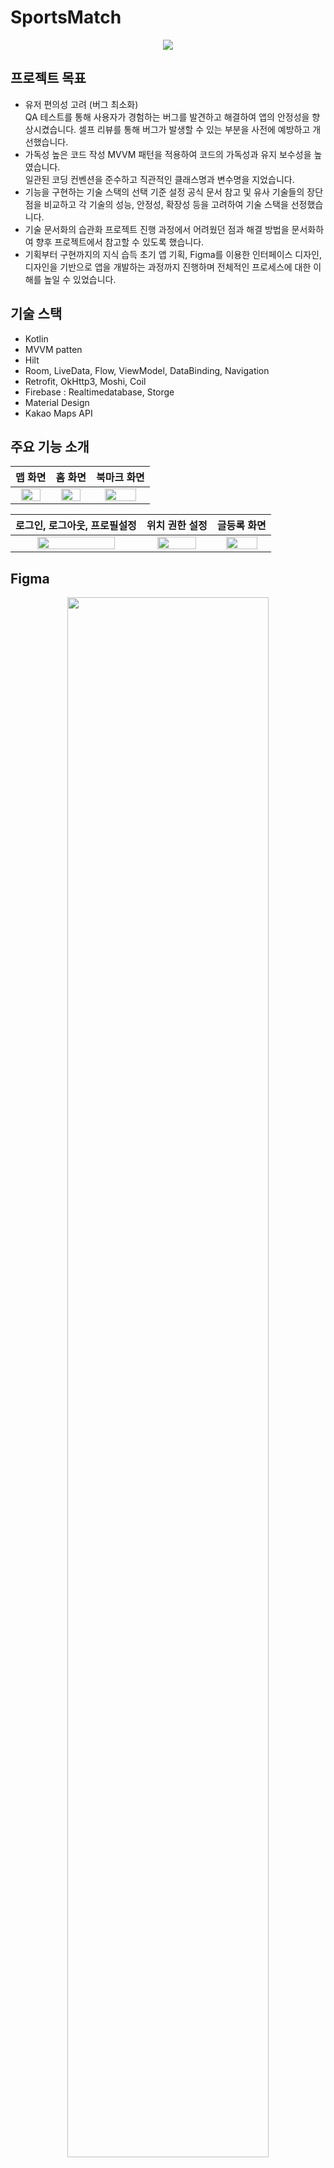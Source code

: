 # SportsMatch

<div align=center> 
<img src="https://github.com/yyd3157/SportsMatch/assets/70931998/d33ce0f7-01f1-48ca-af7a-d9b12559a889"/>
</div>

## 프로젝트 목표
+ 유저 편의성 고려 (버그 최소화)  
QA 테스트를 통해 사용자가 경험하는 버그를 발견하고 해결하여 앱의 안정성을 향상시켰습니다.
셀프 리뷰를 통해 버그가 발생할 수 있는 부분을 사전에 예방하고 개선했습니다.
+ 가독성 높은 코드 작성
MVVM 패턴을 적용하여 코드의 가독성과 유지 보수성을 높였습니다.  
일관된 코딩 컨벤션을 준수하고 직관적인 클래스명과 변수명을 지었습니다.
+ 기능을 구현하는 기술 스택의 선택 기준 설정
공식 문서 참고 및 유사 기술들의 장단점을 비교하고 각 기술의 성능, 안정성, 확장성 등을 고려하여 기술 스택을 선정했습니다.
+ 기술 문서화의 습관화
프로젝트 진행 과정에서 어려웠던 점과 해결 방법을 문서화하여 향후 프로젝트에서 참고할 수 있도록 했습니다.
+ 기획부터 구현까지의 지식 습득
초기 앱 기획, Figma를 이용한 인터페이스 디자인, 디자인을 기반으로 앱을 개발하는 과정까지 진행하며 전체적인 프로세스에 대한 이해를 높일 수 있었습니다.

## 기술 스택
+ Kotlin
+ MVVM patten
+ Hilt
+ Room, LiveData, Flow, ViewModel, DataBinding, Navigation
+ Retrofit, OkHttp3, Moshi, Coil
+ Firebase : Realtimedatabase, Storge 
+ Material Design
+ Kakao Maps API

## 주요 기능 소개

|맵 화면|홈 화면|북마크 화면|
|:-----:|:-----:|:-----:|
|<img width="80%" src="https://github.com/yyd3157/SportsMatch/assets/70931998/ca9e4b6b-ce25-4da6-aedb-96337e91a88f"/>|<img width="80%" src="https://github.com/yyd3157/SportsMatch/assets/70931998/5c8bb2f0-c684-4f00-8c93-bf1e34dcd284"/>|<img width="80%" src="https://github.com/yyd3157/SportsMatch/assets/70931998/42c5c4f9-f43d-4f3b-9968-9f7db3a5a8a4"/>|

|로그인, 로그아웃, 프로필설정|위치 권한 설정|글등록 화면|
|:-----:|:-----:|:-----:|
|<img width="80%" src="https://github.com/yyd3157/SportsMatch/assets/70931998/d8a599ef-647e-4147-b7a3-ce0c30a97edf"/>|<img width="80%" src="https://github.com/yyd3157/SportsMatch/assets/70931998/c176d3ae-13b7-4fdf-b912-73a286ad7bd4"/>|<img width="80%" src="https://github.com/yyd3157/SportsMatch/assets/70931998/529da02f-de2c-43f5-9ce6-51f2a688c4c2"/>|

## Figma
<div align=center> 
<img width="80%" src="https://github.com/yyd3157/SportsMatch/assets/70931998/ac5acbcd-6220-4b12-a5ff-93d951388312"/>
</div>
